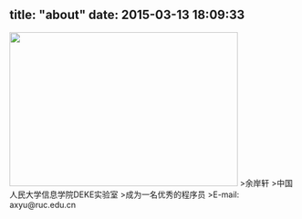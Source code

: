 title: "about"
date: 2015-03-13 18:09:33
---
<img src="http://axyu.github.io/images/me.jpg" style="width:400px;height:270px;">
>余岸轩
>中国人民大学信息学院DEKE实验室
>成为一名优秀的程序员
>E-mail: axyu@ruc.edu.cn
